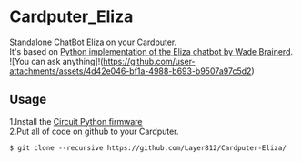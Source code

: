 # Cardputer_Eliza
Standalone ChatBot [Eliza](https://en.wikipedia.org/wiki/ELIZA) on your [Cardputer](https://shop.m5stack.com/products/m5stack-cardputer-kit-w-m5stamps3).<br>
It's based on [Python implementation of the Eliza chatbot by Wade Brainerd](https://github.com/wadetb/eliza).<br>
![You can ask anything]!(https://github.com/user-attachments/assets/4d42e046-bf1a-4988-b693-b9507a97c5d2)

## Usage
1.Install the [Circuit Python firmware](https://circuitpython.org/board/m5stack_cardputer/)<br>
2.Put all of code on github to your Cardputer.<br>
```
$ git clone --recursive https://github.com/Layer812/Cardputer-Eliza/
```
